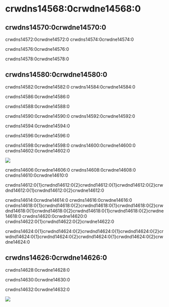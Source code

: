 # crwdns14568:0crwdne14568:0

## crwdns14570:0crwdne14570:0

crwdns14572:0crwdne14572:0 crwdns14574:0crwdne14574:0

crwdns14576:0crwdne14576:0

crwdns14578:0crwdne14578:0


## crwdns14580:0crwdne14580:0

crwdns14582:0crwdne14582:0 crwdns14584:0crwdne14584:0

crwdns14586:0crwdne14586:0

crwdns14588:0crwdne14588:0

crwdns14590:0crwdne14590:0 crwdns14592:0crwdne14592:0

crwdns14594:0crwdne14594:0

crwdns14596:0crwdne14596:0

crwdns14598:0crwdne14598:0 crwdns14600:0crwdne14600:0 crwdns14602:0crwdne14602:0

![](crwdns14604:0crwdne14604:0)

crwdns14606:0crwdne14606:0 crwdns14608:0crwdne14608:0 crwdns14610:0crwdne14610:0


crwdns14612:0{1}crwdnd14612:0{2}crwdnd14612:0{1}crwdnd14612:0{2}crwdnd14612:0{1}crwdnd14612:0{2}crwdne14612:0


crwdns14614:0crwdne14614:0 crwdns14616:0crwdne14616:0 crwdns14618:0{1}crwdnd14618:0{2}crwdnd14618:0{1}crwdnd14618:0{2}crwdnd14618:0{1}crwdnd14618:0{2}crwdnd14618:0{1}crwdnd14618:0{2}crwdne14618:0 crwdns14620:0crwdne14620:0 crwdns14622:0{1}crwdnd14622:0{2}crwdne14622:0

crwdns14624:0{1}crwdnd14624:0{2}crwdnd14624:0{1}crwdnd14624:0{2}crwdnd14624:0{1}crwdnd14624:0{2}crwdnd14624:0{1}crwdnd14624:0{2}crwdne14624:0

## crwdns14626:0crwdne14626:0

crwdns14628:0crwdne14628:0

crwdns14630:0crwdne14630:0

crwdns14632:0crwdne14632:0

![](crwdns14634:0crwdne14634:0) 

